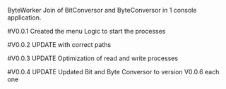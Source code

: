 ByteWorker
Join of BitConversor and ByteConversor in 1 console application.

#V0.0.1
Created the menu
Logic to start the processes

#V0.0.2
UPDATE with correct paths

#V0.0.3
UPDATE
Optimization of read and write processes

#V0.0.4
UPDATE
Updated Bit and Byte Conversor to version V0.0.6 each one